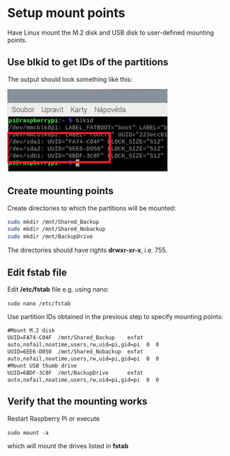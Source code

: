 # Setup mount points

Have Linux mount the M.2 disk and USB disk to user-defined mounting points.

## Use blkid to get IDs of the partitions

The output should look something like this:

![Blkid](../Images/Blkid.png "Blkid output")

## Create mounting points

Create directories to which the partitions will be mounted:

```bash
sudo mkdir /mnt/Shared_Backup  
sudo mkdir /mnt/Shared_Nobackup  
sudo mkdir /mnt/BackupDrive  
```

The directories should have rights **drwxr-xr-x**, i.e. 755.

## Edit fstab file

Edit **/etc/fstab** file e.g. using nano:

`sudo nano /etc/fstab`

Use partition IDs obtained in the previous step to specify mounting points:

```text
#Mount M.2 disk
UUID=FA74-C04F  /mnt/Shared_Backup    exfat auto,nofail,noatime,users,rw,uid=pi,gid=pi  0  0
UUID=6EE6-D050  /mnt/Shared_Nobackup  exfat auto,nofail,noatime,users,rw,uid=pi,gid=pi  0  0
#Mount USB thumb drive
UUID=6BDF-3C8F  /mnt/BackupDrive      exfat auto,nofail,noatime,users,rw,uid=pi,gid=pi  0  0
```

## Verify that the mounting works

Restart Raspberry Pi or execute

`sudo mount -a`

which will mount the drives listed in **fstab**

